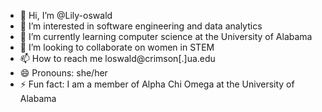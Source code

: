 - 👋 Hi, I’m @Lily-oswald
- 👀 I’m interested in software engineering and data analytics
- 🌱 I’m currently learning computer science at the University of Alabama
- 💞️ I’m looking to collaborate on women in STEM
- 📫 How to reach me loswald@crimson[.]ua.edu
- 😄 Pronouns: she/her
- ⚡ Fun fact: I am a member of Alpha Chi Omega at the University of Alabama
